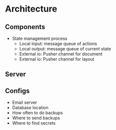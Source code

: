 # Architecture

## Components

- State management process
  - Local input: message queue of actions
  - Local output: message queue of current state
  - External io: Pusher channel for document
  - External io: Pusher channel for layout




## Server


## Configs

- Email server
- Database location
- How often to do backups
- Where to send backups
- Where to find secrets